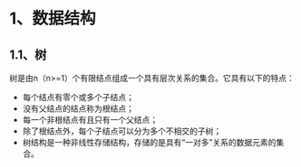 # 1、数据结构

## 1.1、树
树是由n（n>=1）个有限结点组成一个具有层次关系的集合。它具有以下的特点：
- 每个结点有零个或多个子结点；
- 没有父结点的结点称为根结点；
- 每一个非根结点有且只有一个父结点；
- 除了根结点外，每个子结点可以分为多个不相交的子树；
- 树结构是一种非线性存储结构，存储的是具有“一对多”关系的数据元素的集合。
